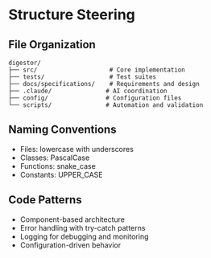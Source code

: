 # Structure Steering

## File Organization
```
digestor/
├── src/                    # Core implementation
├── tests/                  # Test suites
├── docs/specifications/    # Requirements and design
├── .claude/               # AI coordination
├── config/                # Configuration files
└── scripts/               # Automation and validation
```

## Naming Conventions
- Files: lowercase with underscores
- Classes: PascalCase
- Functions: snake_case
- Constants: UPPER_CASE

## Code Patterns
- Component-based architecture
- Error handling with try-catch patterns
- Logging for debugging and monitoring
- Configuration-driven behavior
